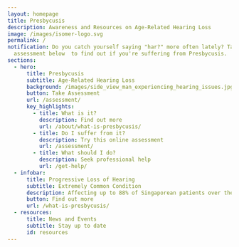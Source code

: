 ```yaml
---
layout: homepage
title: Presbycusis
description: Awareness and Resources on Age-Related Hearing Loss
image: /images/isomer-logo.svg
permalink: /
notification: Do you catch yourself saying "har?" more often lately? Take the
  assessment below  to find out if you're suffering from Presbycusis.
sections:
  - hero:
      title: Presbycusis
      subtitle: Age-Related Hearing Loss
      background: /images/side_view_man_experiencing_hearing_issues.jpg
      button: Take Assessment
      url: /assessment/
      key_highlights:
        - title: What is it?
          description: Find out more
          url: /about/what-is-presbycusis/
        - title: Do I suffer from it?
          description: Try this online assessment
          url: /assessment/
        - title: What should I do?
          description: Seek professional help
          url: /get-help/
  - infobar:
      title: Progressive Loss of Hearing
      subtitle: Extremely Common Condition
      description: Affecting up to 88% of Singaporean patients over the age of 60
      button: Find out more
      url: /what-is-presbycusis/
  - resources:
      title: News and Events
      subtitle: Stay up to date
      id: resources
---
```

